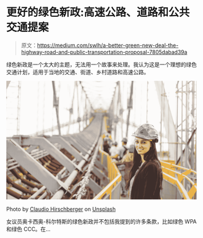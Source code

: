 # 更好的绿色新政:高速公路、道路和公共交通提案

> 原文：<https://medium.com/swlh/a-better-green-new-deal-the-highway-road-and-public-transportation-proposal-7805dabad39a>

绿色新政是一个太大的主题，无法用一个故事来处理。我认为这是一个理想的绿色交通计划，适用于当地的交通、街道、乡村道路和高速公路。

![](img/af612ed053a4d1ad5de21cb716c02079.png)

Photo by [Claudio Hirschberger](https://unsplash.com/@hd24?utm_source=medium&utm_medium=referral) on [Unsplash](https://unsplash.com?utm_source=medium&utm_medium=referral)

女议员奥卡西奥-科尔特斯的绿色新政并不包括我提到的许多条款，比如绿色 WPA 和绿色 CCC。在…